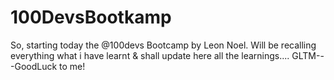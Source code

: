 # 100DevsBootkamp
So, starting today the @100devs Bootcamp by Leon Noel.
Will be recalling everything what i have learnt & shall update here all the learnings....
GLTM---GoodLuck to me!
